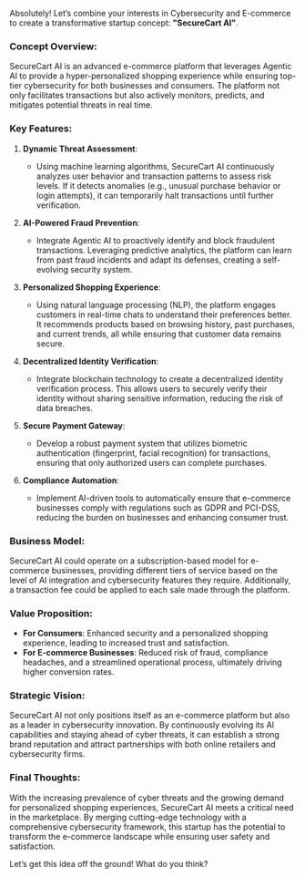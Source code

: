 Absolutely! Let’s combine your interests in Cybersecurity and E-commerce to create a transformative startup concept: **"SecureCart AI"**.

### Concept Overview:
SecureCart AI is an advanced e-commerce platform that leverages Agentic AI to provide a hyper-personalized shopping experience while ensuring top-tier cybersecurity for both businesses and consumers. The platform not only facilitates transactions but also actively monitors, predicts, and mitigates potential threats in real time.

### Key Features:

1. **Dynamic Threat Assessment**:
   - Using machine learning algorithms, SecureCart AI continuously analyzes user behavior and transaction patterns to assess risk levels. If it detects anomalies (e.g., unusual purchase behavior or login attempts), it can temporarily halt transactions until further verification.

2. **AI-Powered Fraud Prevention**:
   - Integrate Agentic AI to proactively identify and block fraudulent transactions. Leveraging predictive analytics, the platform can learn from past fraud incidents and adapt its defenses, creating a self-evolving security system.

3. **Personalized Shopping Experience**:
   - Using natural language processing (NLP), the platform engages customers in real-time chats to understand their preferences better. It recommends products based on browsing history, past purchases, and current trends, all while ensuring that customer data remains secure.

4. **Decentralized Identity Verification**:
   - Integrate blockchain technology to create a decentralized identity verification process. This allows users to securely verify their identity without sharing sensitive information, reducing the risk of data breaches.

5. **Secure Payment Gateway**:
   - Develop a robust payment system that utilizes biometric authentication (fingerprint, facial recognition) for transactions, ensuring that only authorized users can complete purchases.

6. **Compliance Automation**:
   - Implement AI-driven tools to automatically ensure that e-commerce businesses comply with regulations such as GDPR and PCI-DSS, reducing the burden on businesses and enhancing consumer trust.

### Business Model:
SecureCart AI could operate on a subscription-based model for e-commerce businesses, providing different tiers of service based on the level of AI integration and cybersecurity features they require. Additionally, a transaction fee could be applied to each sale made through the platform.

### Value Proposition:
- **For Consumers**: Enhanced security and a personalized shopping experience, leading to increased trust and satisfaction.
- **For E-commerce Businesses**: Reduced risk of fraud, compliance headaches, and a streamlined operational process, ultimately driving higher conversion rates.

### Strategic Vision:
SecureCart AI not only positions itself as an e-commerce platform but also as a leader in cybersecurity innovation. By continuously evolving its AI capabilities and staying ahead of cyber threats, it can establish a strong brand reputation and attract partnerships with both online retailers and cybersecurity firms.

### Final Thoughts:
With the increasing prevalence of cyber threats and the growing demand for personalized shopping experiences, SecureCart AI meets a critical need in the marketplace. By merging cutting-edge technology with a comprehensive cybersecurity framework, this startup has the potential to transform the e-commerce landscape while ensuring user safety and satisfaction. 

Let’s get this idea off the ground! What do you think?